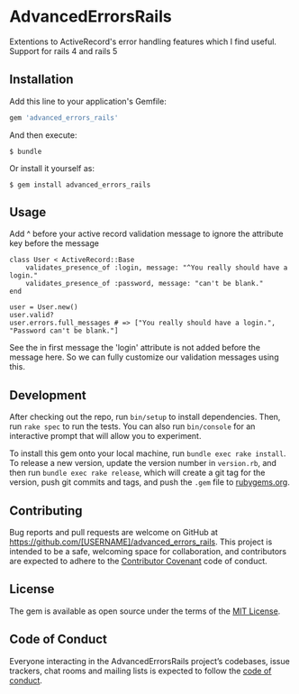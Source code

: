 # AdvancedErrorsRails

Extentions to ActiveRecord's error handling features which I find useful. Support for rails 4 and rails 5

## Installation

Add this line to your application's Gemfile:

```ruby
gem 'advanced_errors_rails'
```

And then execute:

    $ bundle

Or install it yourself as:

    $ gem install advanced_errors_rails

## Usage

Add ^ before your active record validation message to ignore the attribute key before the message
        
    class User < ActiveRecord::Base
        validates_presence_of :login, message: "^You really should have a login."
        validates_presence_of :password, message: "can't be blank."
    end        
        
    user = User.new()
    user.valid?
    user.errors.full_messages # => ["You really should have a login.", "Password can't be blank."]
        
See the in first message the 'login' attribute is not added before the message here. So we can fully customize our validation messages using this.
    
## Development

After checking out the repo, run `bin/setup` to install dependencies. Then, run `rake spec` to run the tests. You can also run `bin/console` for an interactive prompt that will allow you to experiment.

To install this gem onto your local machine, run `bundle exec rake install`. To release a new version, update the version number in `version.rb`, and then run `bundle exec rake release`, which will create a git tag for the version, push git commits and tags, and push the `.gem` file to [rubygems.org](https://rubygems.org).

## Contributing

Bug reports and pull requests are welcome on GitHub at https://github.com/[USERNAME]/advanced_errors_rails. This project is intended to be a safe, welcoming space for collaboration, and contributors are expected to adhere to the [Contributor Covenant](http://contributor-covenant.org) code of conduct.

## License

The gem is available as open source under the terms of the [MIT License](https://opensource.org/licenses/MIT).

## Code of Conduct

Everyone interacting in the AdvancedErrorsRails project’s codebases, issue trackers, chat rooms and mailing lists is expected to follow the [code of conduct](https://github.com/[USERNAME]/advanced_errors_rails/blob/master/CODE_OF_CONDUCT.md).

